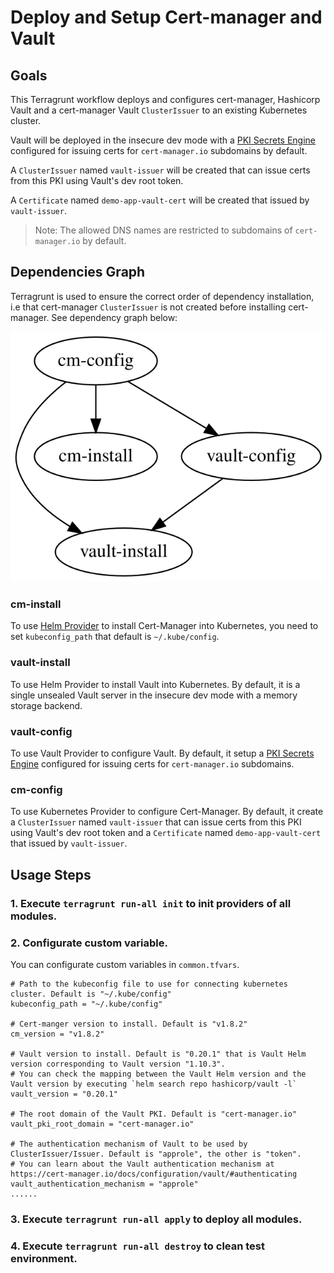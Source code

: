 # Deploy and Setup Cert-manager and Vault

## Goals

This Terragrunt workflow deploys and configures cert-manager, Hashicorp Vault and a cert-manager Vault `ClusterIssuer` to an existing Kubernetes cluster.

Vault will be deployed in the insecure dev mode with a [PKI Secrets Engine](https://www.vaultproject.io/docs/secrets/pki) configured for issuing certs for `cert-manager.io` subdomains by default.

A `ClusterIssuer` named `vault-issuer` will be created that can issue certs from this PKI using Vault's dev root token.

A `Certificate` named `demo-app-vault-cert` will be created that issued by `vault-issuer`.

> Note: The allowed DNS names are restricted to subdomains of `cert-manager.io` by default.

## Dependencies Graph

Terragrunt is used to ensure the correct order of dependency installation, i.e that cert-manager `ClusterIssuer` is not created before installing cert-manager. See dependency graph below:

![image](graph.svg)

### cm-install

To use [Helm Provider](https://registry.terraform.io/providers/hashicorp/helm/latest/docs) to install Cert-Manager into Kubernetes, you need to set `kubeconfig_path` that default is `~/.kube/config`.

### vault-install

To use Helm Provider to install Vault into Kubernetes. By default, it is a single unsealed Vault server in the insecure dev mode with a memory storage backend.

### vault-config

To use Vault Provider to configure Vault. By default, it setup a [PKI Secrets Engine](https://www.vaultproject.io/docs/secrets/pki) configured for issuing certs for `cert-manager.io` subdomains.

### cm-config

To use Kubernetes Provider to configure Cert-Manager. By default, it create a `ClusterIssuer` named `vault-issuer` that can issue certs from this PKI using Vault's dev root token and a `Certificate` named `demo-app-vault-cert` that issued by `vault-issuer`.


## Usage Steps

### 1. Execute `terragrunt run-all init` to init providers of all modules.

### 2. Configurate custom variable.

You can configurate custom variables in `common.tfvars`.

```
# Path to the kubeconfig file to use for connecting kubernetes cluster. Default is "~/.kube/config"
kubeconfig_path = "~/.kube/config"

# Cert-manger version to install. Default is "v1.8.2"
cm_version = "v1.8.2"

# Vault version to install. Default is "0.20.1" that is Vault Helm version corresponding to Vault version "1.10.3".
# You can check the mapping between the Vault Helm version and the Vault version by executing `helm search repo hashicorp/vault -l`
vault_version = "0.20.1"

# The root domain of the Vault PKI. Default is "cert-manager.io"
vault_pki_root_domain = "cert-manager.io"

# The authentication mechanism of Vault to be used by ClusterIssuer/Issuer. Default is "approle", the other is "token".
# You can learn about the Vault authentication mechanism at https://cert-manager.io/docs/configuration/vault/#authenticating
vault_authentication_mechanism = "approle"
......
```

### 3. Execute `terragrunt run-all apply` to deploy all modules.

### 4. Execute `terragrunt run-all destroy` to clean test environment.
